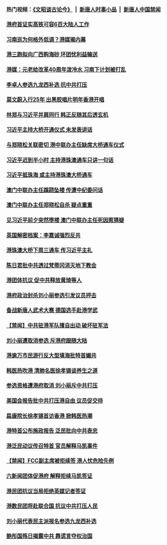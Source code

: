 #### 热门视频：[《文昭谈古论今》](https://github.com/gfw-breaker/wenzhao/blob/master/README.md?t=10270032) &nbsp;|&nbsp; [新唐人时事小品](https://github.com/gfw-breaker/ntdtv-comedy/blob/master/README.md?t=10270032) &nbsp;|&nbsp; [新唐人中国禁闻](https://github.com/gfw-breaker/ntdtv-news/blob/master/README.md?t=10270032)

#### [港府首证实高铁可容6百大陆人工作](../pages/news205/a1396930.md?t=10270032) 

#### [习南巡为何格外低调？港媒揭内幕](../pages/news205/a1396735.md?t=10270032) 

#### [港三跑拟向广西购海砂 环团忧利益输送](../pages/news205/a1396829.md?t=10270032) 

#### [港媒：元老给改革40周年泼冷水 习南下计划被打乱](../pages/news205/a1396574.md?t=10270032) 

#### [李卓人参选九龙西补选 抗中共打压](../pages/news205/a1396660.md?t=10270032) 

#### [莫文蔚入行25年 出黑胶唱片明年香港开唱](../pages/news205/a1396640.md?t=10270032) 

#### [林郑与习近平并肩同行  韩正反随其后透玄机](../pages/news205/a1396552.md?t=10270032) 

#### [习近平主持大桥开通仪式 未发表讲话](../pages/news205/a1396534.md?t=10270032) 

#### [与郑晓松关联密切 港中联办主任缺席大桥通车仪式](../pages/news205/a1396492.md?t=10270032) 

#### [习近平迟到半小时 主持港珠澳通车只讲一句话](../pages/news205/a1396448.md?t=10270032) 

#### [习近平抵珠海 或主持港珠澳大桥通车](../pages/news205/a1396363.md?t=10270032) 

#### [澳门中联办主任蹊跷坠楼 传遭中纪委问话](../pages/news205/a1396283.md?t=10270032) 

#### [澳门中联办主任郑晓松自杀 疑点重重](../pages/news205/a1396257.md?t=10270032) 

#### [见习近平前夕突然堕楼 澳门中联办主任死因惹猜疑](../pages/news205/a1396256.md?t=10270032) 

#### [英国解密档案：李嘉诚强烈反共](../pages/news205/a1396115.md?t=10270032) 

#### [港珠澳大桥下周三通车 传习近平主礼](../pages/news205/a1396064.md?t=10270032) 

#### [陈日君批中共透过梵蒂冈消灭地下教会](../pages/news205/a1395931.md?t=10270032) 

#### [港团体抗议 促中共释放黄琦等人](../pages/news205/a1395797.md?t=10270032) 

#### [港府政治封杀刘小丽参选引发议员抨击](../pages/news205/a1395662.md?t=10270032) 

#### [备战新唐人武术大赛 德国选手赴港学武](../pages/news205/a1395612.md?t=10270032) 

#### [【禁闻】中共驻港军队擅自出动 破坏驻军法](../pages/news205/a1395515.md?t=10270032) 

#### [刘小丽遭取消参选 斥港府跟随大陆](../pages/news205/a1395493.md?t=10270032) 

#### [港逾万市民游行反大型填海批特首媚共](../pages/news205/a1395378.md?t=10270032) 

#### [韩医热吹港 清肺名医徐孝锡谈养生之道](../pages/news205/a1395291.md?t=10270032) 

#### [参选资格遭港府取消 刘小丽斥中共打压](../pages/news205/a1395169.md?t=10270032) 

#### [美国会报告批中共打压港自由 议员促交待](../pages/news205/a1395017.md?t=10270032) 

#### [扁康院长徐孝锡首访香港 掀韩医热潮](../pages/news205/a1394974.md?t=10270032) 

#### [港特首公布施政报告 泛民批向中共表忠](../pages/news205/a1394861.md?t=10270032) 

#### [港泛民动议传召特首 官员解释马凯事件](../pages/news205/a1394724.md?t=10270032) 

#### [【禁闻】FCC副主席被拒续签 港人忧危险先例](../pages/news205/a1394722.md?t=10270032) 

#### [六新闻团体促港府 解释拒续马凯签证](../pages/news205/a1394550.md?t=10270032) 

#### [港民团抗议当局拒绝英媒记者签证](../pages/news205/a1394451.md?t=10270032) 

#### [港数民团将赴联合国 抗议中共打压人民](../pages/news205/a1394241.md?t=10270032) 

#### [刘小丽代表民主派报名参选九龙西补选](../pages/news205/a1394077.md?t=10270032) 

#### [鲍彤国殇日揭露中共 靠谎言夺权治国](../pages/news205/a1393799.md?t=10270032) 


